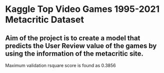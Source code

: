 # Kaggle Top Video Games 1995-2021 Metacritic Dataset

## Aim of the project is to create a model that predicts the User Review value of the games by using the information of the metacritic site.

Maximum validation rsquare score is found as 0.3856